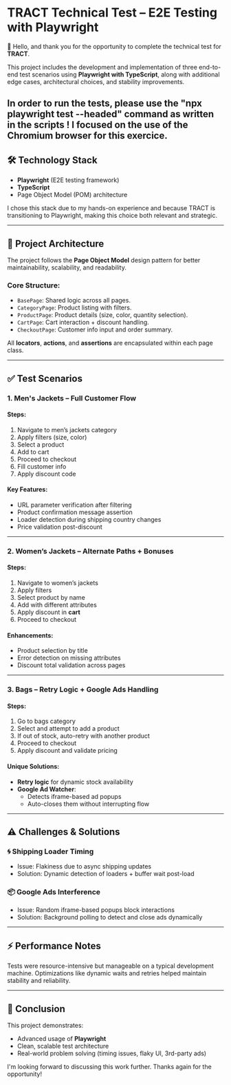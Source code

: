 # TRACT Technical Test – E2E Testing with Playwright

👋 Hello, and thank you for the opportunity to complete the technical test for **TRACT**.

This project includes the development and implementation of three end-to-end test scenarios using **Playwright with TypeScript**, along with additional edge cases, architectural choices, and stability improvements.

In order to run the tests, please use the "npx playwright test --headed" command as written in the scripts ! 
I focused on the use of the Chromium browser for this exercice.
---

## 🛠️ Technology Stack

- **Playwright** (E2E testing framework)
- **TypeScript**
- Page Object Model (POM) architecture

I chose this stack due to my hands-on experience and because TRACT is transitioning to Playwright, making this choice both relevant and strategic.

---

## 📁 Project Architecture

The project follows the **Page Object Model** design pattern for better maintainability, scalability, and readability.

### Core Structure:

- `BasePage`: Shared logic across all pages.
- `CategoryPage`: Product listing with filters.
- `ProductPage`: Product details (size, color, quantity selection).
- `CartPage`: Cart interaction + discount handling.
- `CheckoutPage`: Customer info input and order summary.

All **locators**, **actions**, and **assertions** are encapsulated within each page class.

---

## ✅ Test Scenarios

### 1. Men's Jackets – Full Customer Flow

#### Steps:
1. Navigate to men’s jackets category
2. Apply filters (size, color)
3. Select a product
4. Add to cart
5. Proceed to checkout
6. Fill customer info
7. Apply discount code

#### Key Features:
- URL parameter verification after filtering
- Product confirmation message assertion
- Loader detection during shipping country changes
- Price validation post-discount

---

### 2. Women’s Jackets – Alternate Paths + Bonuses

#### Steps:
1. Navigate to women’s jackets
2. Apply filters
3. Select product by name
4. Add with different attributes
5. Apply discount in **cart**
6. Proceed to checkout

#### Enhancements:
- Product selection by title
- Error detection on missing attributes
- Discount total validation across pages

---

### 3. Bags – Retry Logic + Google Ads Handling

#### Steps:
1. Go to bags category
2. Select and attempt to add a product
3. If out of stock, auto-retry with another product
4. Proceed to checkout
5. Apply discount and validate pricing

#### Unique Solutions:
- **Retry logic** for dynamic stock availability
- **Google Ad Watcher**:
    - Detects iframe-based ad popups
    - Auto-closes them without interrupting flow

---

## ⚠️ Challenges & Solutions

### 🌀 Shipping Loader Timing
- Issue: Flakiness due to async shipping updates
- Solution: Dynamic detection of loaders + buffer wait post-load

### 📦 Google Ads Interference
- Issue: Random iframe-based popups block interactions
- Solution: Background polling to detect and close ads dynamically

---

## ⚡ Performance Notes

Tests were resource-intensive but manageable on a typical development machine. Optimizations like dynamic waits and retries helped maintain stability and reliability.

---

## 🧠 Conclusion

This project demonstrates:
- Advanced usage of **Playwright**
- Clean, scalable test architecture
- Real-world problem solving (timing issues, flaky UI, 3rd-party ads)

I'm looking forward to discussing this work further. Thanks again for the opportunity!



